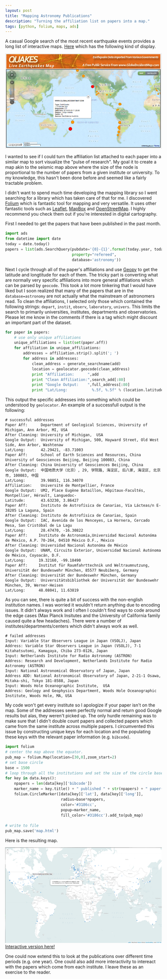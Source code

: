 ```yaml
---
layout: post
title: "Mapping Astronomy Publications"
description: "Turning the affiliation list on papers into a map."
tags: [python, folium, maps, ads]
---
```


A casual Google search of the most recent earthquake events provides a long list of interactive maps. [Here](http://quakes.globalincidentmap.com/) which has the following kind of display.

![Quake Map](/assets/paperquake/quakemap.png "Quake Map")

I wanted to see if I could turn the affiliation list attached to each paper into a similar map to sort visualize the "pulse of research". My goal it to create a map akin to the seismic map above where the size of the node is proportional to the number of papers from a given institute or university. To my knowledge, this hasn't been done before and seemed like a fairly tractable problem.

I didn't want to spend much time developing the mapping library so I went searching for a library which has taken care of that for me. I discovered [Folium](https://github.com/python-visualization/folium) which is fantastic tool for mapping and very versatile. It uses other fantastic tools such as [Leaflet](http://leafletjs.com/), [MapBox](https://www.mapbox.com/) and [OpenStreetMap](https://www.openstreetmap.org/#map=5/51.500/-0.100). I highly recommend you check them out if you're interested in digital cartography.

First I needed to get the papers that have been published in the past month.

```python
import ads
from datetime import date
today = date.today()
papers = list(ads.SearchQuery(pubdate='{0}-{1}'.format(today.year, today.month), 
                              property="refereed",
                              database='astronomy'))
```

Next I cycle through all of the paper's affiliations and use [Geopy](https://github.com/geopy/geopy.git) to get the latitude and longtitude for each of them. The tricky part is converting what are normally very specific affiliations into more general affiliations which can be parsed by `geocode`. This took a lot more tinkering that I would have liked but I soon realized that many of the papers that are in the `database=astronomy` are not actually what the mainstream of astronomers read. To clean the affiliations, I selected only those which contained the following strings: `depart`, `instit`, `observ`, `laboratory`, `univers`. This limits the search to primarily universities, institutes, departments and observatories. Please let me know in the comments if there is a tag which might discount an important part of the dataset.

```python
for paper in papers:
    # use only unique affiliations
    unique_affiliations = list(set(paper.aff))
    for affiliation in unique_affiliations:
        addresses = affiliation.strip().split('; ')
        for address in addresses:
            clean_address = generate_searchname(add)
            location = geolocator.geocode(clean_address)
            print "Affiliation:      ",add
            print "Clean Affiliation:",search_add[:80]
            print "Google Output:    ",full_address[:80]
            print "Lat/Long:           %.5f, %.5f" % (location.latitude, location.longitude)
```

This output the specific addresses into something which could be understood by `geolocator`. An example of a successfull output is the following:

```text
# successful addresses
Paper Aff:      Department of Geological Sciences, University of Michigan, Ann Arbor, MI, USA
After Cleaning: University of Michigan,  USA
Google Output:  University of Michigan, 500, Hayward Street, Old West Side, Ann Arbor, Washtenaw
Lat/Long:       42.29421, -83.71003
Paper Aff:      School of Earth Sciences and Resources, China University of Geosciences Beijing, Beijing 100083, China
After Cleaning: China University of Geosciences Beijing, China
Google Output:  中国地质大学（北京）, 29, 学院路, 海淀区, 后八家, 海淀区, 北京市, 100083, 中国
Lat/Long:       39.98851, 116.34070
Affiliation:    Université de Montpellier, France
Google Output:  UM2, Place Eugène Bataillon, Hôpitaux-Facultés, Montpellier, Hérault, Languedoc-
Latitude:       43.63230, 3.86427
Paper Aff:      Instituto de Astrofísica de Canarias, Vía Lácteas/n E-38205 La Laguna, Spain
After Cleaning: Instituto de Astrofísica de Canarias, Spain
Google Output:  IAC, Avenida de los Menceyes, La Hornera, Cercado Mesa, San Cristóbal de La Lagu
Lat/Long:       28.47470, -16.30822
Paper Aff:     Instituto de Astronomía,Universidad Nacional Autonóma de México, A.P. 70-264, 04510 México D.F., México
After Cleaning: Universidad Nacional Autonóma de México
Google Output:  UNAM, Circuito Exterior, Universidad Nacional Autónoma de México, Coyoacán, D.F.
Lat/Long:      19.32160, -99.18490
Paper Aff:     Institut für Raumfahrttechnik und Weltraumnutzung, Universität der Bundeswehr München, 85577 Neubiberg, Germany
After Cleaning: Universität der Bundeswehr München, Germany
Google Output:  Universitätsbibliothek der Universität der Bundeswehr München, 39, Werner-Heisen
Lat/Long:      48.08041, 11.63819
```

As you can see, there is quite a bit of success with the non-english institution names. I was worried it wouldn't return anything due to encoding issues. It didn't always work and I often I couldn't find ways to code around the edge cases (Max Planck Insitutes and the University of California family caused quite a few headaches). There were a number of institutes/departments/centers which didn't always work as well.

```text
# failed addresses
Input: Variable Star Observers League in Japan (VSOLJ), Japan
Address: Variable Star Observers League in Japan (VSOLJ), 7-1 Kitahatsutomi, Kamagaya, Chiba 273-0126, Japan
Input: Netherlands Institute for Radio Astronomy (ASTRON)
Address: Research and Development, Netherlands Institute for Radio Astronomy (ASTRON)
Input: National Astronomical Observatory of Japan, Japan
Address ADD: National Astronomical Observatory of Japan, 2-21-1 Osawa, Mitaka-shi, Tokyo 181-8588, Japan
Input: Woods Hole Oceanographic Institute,  USA
Address: Geology and Geophysics Department, Woods Hole Oceanographic Institute, Woods Hole, MA, USA
```

My code won't get every institute so I apologize if your paper isn't on the map. Some of the addresses seem perfectly normal and return good Google results but alas, they weren't picked up. The only hurdle remaining was to make sure that I didn't double count papers and collected papers which came from the same institute across multiple papers. I circumvented this issue by constructing unique keys for each location and the populating these keys with the relevant paper information (e.g. `bibcode`). 

```python
import folium
# center the map above the equator.
pub_map = folium.Map(location=[30,0],zoom_start=2)
# set base circle
base = 1500
# loop through all the institutions and set the size of the circle based on the number of papers
for key in data.keys():    
    npapers = len(data[key]['bibcode'])
    marker_name = key.title() + " published " + str(npapers) + " paper(s)"
    folium.CircleMarker([data[key]['lat'], data[key]['long']],
                         radius=base*npapers,
                         color='#3186cc',
                         popup=marker_name,
                         fill_color='#3186cc').add_to(pub_map)

# write to file
pub_map.save('map.html') 
```
Here is the resulting map.

![Paper Quake](/assets/paperquake/paperquake.png "Paper Quake Map")
[Interactive version here!](/assets/paperquake/map.html "Paper Quake!")

One could now extend this to look at the publications over different time periods (e.g. one year). One could also add more interactivity to intereact with the papers which come from each institute. I leave these as an exercise to the reader.
